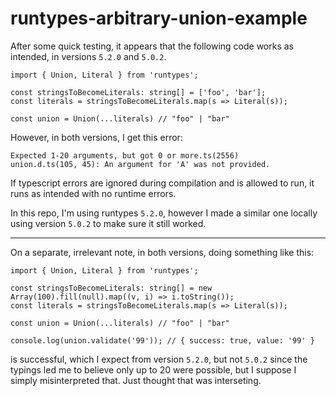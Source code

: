 # runtypes-arbitrary-union-example
After some quick testing, it appears that the following code works as intended, in versions `5.2.0` and `5.0.2`.
```
import { Union, Literal } from 'runtypes';

const stringsToBecomeLiterals: string[] = ['foo', 'bar'];
const literals = stringsToBecomeLiterals.map(s => Literal(s));

const union = Union(...literals) // "foo" | "bar"
```
However, in both versions, I get this error:
```
Expected 1-20 arguments, but got 0 or more.ts(2556)
union.d.ts(105, 45): An argument for 'A' was not provided.
```
If typescript errors are ignored during compilation and is allowed to run, it runs as intended with no runtime errors.

In this repo, I'm using runtypes `5.2.0`, however I made a similar one locally using version `5.0.2` to make sure it still worked.
___
On a separate, irrelevant note, in both versions, doing something like this:
```
import { Union, Literal } from 'runtypes';

const stringsToBecomeLiterals: string[] = new Array(100).fill(null).map((v, i) => i.toString());
const literals = stringsToBecomeLiterals.map(s => Literal(s));

const union = Union(...literals) // "foo" | "bar"

console.log(union.validate('99')); // { success: true, value: '99' }
```
is successful, which I expect from version `5.2.0`, but not `5.0.2` since the typings led me to believe only up to 20 were possible, but I suppose I simply misinterpreted that.
Just thought that was interseting.
